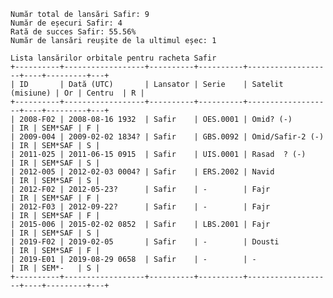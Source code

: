     Număr total de lansări Safir: 9
    Număr de eșecuri Safir: 4
    Rată de succes Safir: 55.56%
    Număr de lansări reușite de la ultimul eșec: 1
    
    Lista lansărilor orbitale pentru racheta Safir
    +----------+------------------+----------+----------+-------------------+----+---------+---+
    | ID       | Dată (UTC)       | Lansator | Serie    | Satelit (misiune) | Or | Centru  | R |
    +----------+------------------+----------+----------+-------------------+----+---------+---+
    | 2008-F02 | 2008-08-16 1932  | Safir    | OES.0001 | Omid? (-)         | IR | SEM*SAF | F |
    | 2009-004 | 2009-02-02 1834? | Safir    | GBS.0092 | Omid/Safir-2 (-)  | IR | SEM*SAF | S |
    | 2011-025 | 2011-06-15 0915  | Safir    | UIS.0001 | Rasad  ? (-)      | IR | SEM*SAF | S |
    | 2012-005 | 2012-02-03 0004? | Safir    | ERS.2002 | Navid             | IR | SEM*SAF | S |
    | 2012-F02 | 2012-05-23?      | Safir    | -        | Fajr              | IR | SEM*SAF | F |
    | 2012-F03 | 2012-09-22?      | Safir    | -        | Fajr              | IR | SEM*SAF | F |
    | 2015-006 | 2015-02-02 0852  | Safir    | LBS.2001 | Fajr              | IR | SEM*SAF | S |
    | 2019-F02 | 2019-02-05       | Safir    | -        | Dousti            | IR | SEM*SAF | F |
    | 2019-E01 | 2019-08-29 0658  | Safir    | -        | -                 | IR | SEM*-   | S |
    +----------+------------------+----------+----------+-------------------+----+---------+---+
    
    
